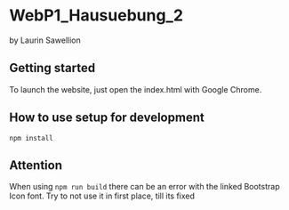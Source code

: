 # WebP1_Hausuebung_2
by Laurin Sawellion


## Getting started

To launch the website, just open the index.html with Google Chrome.



## How to use setup for development

```
npm install
```

## Attention

When using `npm run build` there can be an error with the linked Bootstrap Icon font.
Try to not use it in first place, till its fixed